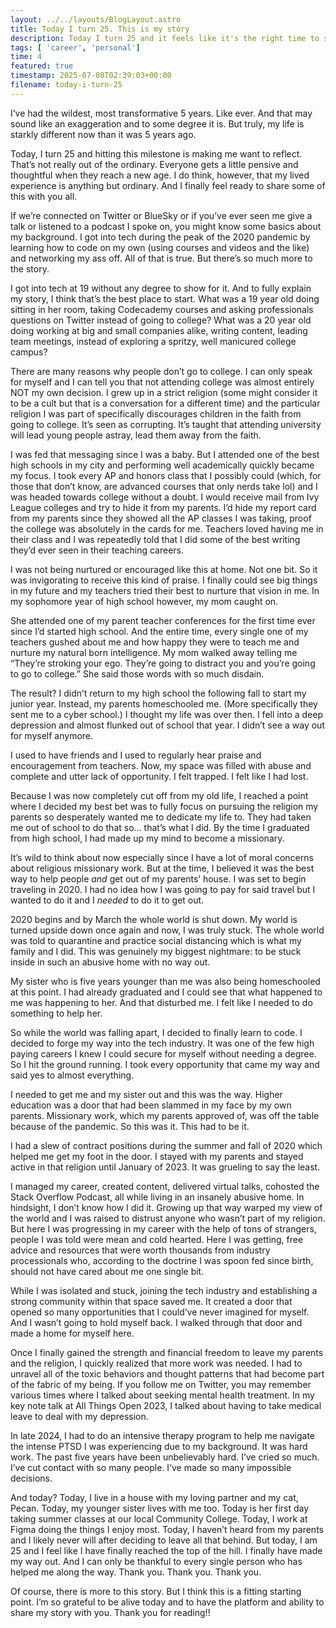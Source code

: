 ```yaml
---
layout: ../../layouts/BlogLayout.astro
title: Today I turn 25. This is my story
description: Today I turn 25 and it feels like it's the right time to share a little more of my story and how I got to where I am today.
tags: [ 'career', 'personal']
time: 4
featured: true
timestamp: 2025-07-08T02:39:03+00:00
filename: today-i-turn-25
---
```


I’ve had the wildest, most transformative 5 years. Like ever. And that may sound like an exaggeration and to some degree it is. But truly, my life is starkly different now than it was 5 years ago. 

Today, I turn 25 and hitting this milestone is making me want to reflect. That’s not really out of the ordinary. Everyone gets a little pensive and thoughtful when they reach a new age. I do think, however, that my lived experience is anything but ordinary. And I finally feel ready to share some of this with you all. 

If we’re connected on Twitter or BlueSky or if you’ve ever seen me give a talk or listened to a podcast I spoke on, you might know some basics about my background. I got into tech during the peak of the 2020 pandemic by learning how to code on my own (using courses and videos and the like) and networking my ass off. All of that is true. But there’s so much more to the story. 

I got into tech at 19 without any degree to show for it. And to fully explain my story, I think that’s the best place to start. What was a 19 year old doing sitting in her room, taking Codecademy courses and asking professionals questions on Twitter instead of going to college? What was a 20 year old doing working at big and small companies alike, writing content, leading team meetings, instead of exploring a spritzy, well manicured college campus? 

There are many reasons why people don’t go to college. I can only speak for myself and I can tell you that not attending college was almost entirely NOT my own decision. I grew up in a strict religion (some might consider it to be a cult but that is a conversation for a different time) and the particular religion I was part of specifically discourages children in the faith from going to college. It’s seen as corrupting. It’s taught that attending university will lead young people astray, lead them away from the faith. 

I was fed that messaging since I was a baby. But I attended one of the best high schools in my city and performing well academically quickly became my focus. I took every AP and honors class that I possibly could (which, for those that don’t know, are advanced courses that only nerds take lol) and I was headed towards college without a doubt. I would receive mail from Ivy League colleges and try to hide it from my parents. I’d hide my report card from my parents since they showed all the AP classes I was taking, proof the college was absolutely in the cards for me. Teachers loved having me in their class and I was repeatedly told that I did some of the best writing they’d ever seen in their teaching careers. 

I was not being nurtured or encouraged like this at home. Not one bit. So it was invigorating to receive this kind of praise. I finally could see big things in my future and my teachers tried their best to nurture that vision in me. In my sophomore year of high school however, my mom caught on. 

She attended one of my parent teacher conferences for the first time ever since I’d started high school. And the entire time, every single one of my teachers gushed about me and how happy they were to teach me and nurture my natural born intelligence. My mom walked away telling me “They’re stroking your ego. They’re going to distract you and you’re going to go to college.” She said those words with so much disdain. 

The result? I didn’t return to my high school the following fall to start my junior year. Instead, my parents homeschooled me. (More specifically they sent me to a cyber school.) I thought my life was over then. I fell into a deep depression and almost flunked out of school that year. I didn’t see a way out for myself anymore. 

I used to have friends and I used to regularly hear praise and encouragement from teachers. Now, my space was filled with abuse and complete and utter lack of opportunity. I felt trapped. I felt like I had lost. 

Because I was now completely cut off from my old life, I reached a point where I decided my best bet was to fully focus on pursuing the religion my parents so desperately wanted me to dedicate my life to. They had taken me out of school to do that so… that’s what I did. By the time I graduated from high school, I had made up my mind to become a missionary. 

It’s wild to think about now especially since I have a lot of moral concerns about religious missionary work. But at the time, I believed it was the best way to help people *and* get out of my parents’ house. I was set to begin traveling in 2020. I had no idea how I was going to pay for said travel but I wanted to do it and I *needed* to do it to get out. 

2020 begins and by March the whole world is shut down. My world is turned upside down once again and now, I was truly stuck. The whole world was told to quarantine and practice social distancing which is what my family and I did. This was genuinely my biggest nightmare: to be stuck inside in such an abusive home with no way out. 

My sister who is five years younger than me was also being homeschooled at this point. I had already graduated and I could see that what happened to me was happening to her. And that disturbed me. I felt like I needed to do something to help her. 

So while the world was falling apart, I decided to finally learn to code. I decided to forge my way into the tech industry. It was one of the few high paying careers I knew I could secure for myself without needing a degree. So I hit the ground running. I took every opportunity that came my way and said yes to almost everything. 

I needed to get me and my sister out and this was the way. Higher education was a door that had been slammed in my face by my own parents. Missionary work, which my parents approved of, was off the table because of the pandemic. So this was it. This had to be it. 

I had a slew of contract positions during the summer and fall of 2020 which helped me get my foot in the door. I stayed with my parents and stayed active in that religion until January of 2023. It was grueling to say the least. 

I managed my career, created content, delivered virtual talks, cohosted the Stack Overflow Podcast, all while living in an insanely abusive home. In hindsight, I don’t know how I did it. Growing up that way warped my view of the world and I was raised to distrust anyone who wasn’t part of my religion. But here I was progressing in my career with the help of tons of strangers, people I was told were mean and cold hearted. Here I was getting, free advice and resources that were worth thousands from industry processionals who, according to the doctrine I was spoon fed since birth, should not have cared about me one single bit. 

While I was isolated and stuck, joining the tech industry and establishing a strong community within that space saved me. It created a door that opened so many opportunities that I could’ve never imagined for myself. And I wasn’t going to hold myself back. I walked through that door and made a home for myself here. 

Once I finally gained the strength and financial freedom to leave my parents and the religion, I quickly realized that more work was needed. I had to unravel all of the toxic behaviors and thought patterns that had become part of the fabric of my being. If you follow me on Twitter, you may remember various times where I talked about seeking mental health treatment. In my key note talk at All Things Open 2023, I talked about having to take medical leave to deal with my depression. 

In late 2024, I had to do an intensive therapy program to help me navigate the intense PTSD I was experiencing due to my background. It was hard work. The past five years have been unbelievably hard. I’ve cried so much. I’ve cut contact with so many people. I’ve made so many impossible decisions. 

And today? Today, I live in a house with my loving partner and my cat, Pecan. Today, my younger sister lives with me too. Today is her first day taking summer classes at our local Community College. Today, I work at Figma doing the things I enjoy most. Today, I haven’t heard from my parents and I likely never will after deciding to leave all that behind. But today, I am 25 and I feel like I have finally reached the top of the hill. I finally have made my way out. And I can only be thankful to every single person who has helped me along the way. Thank you. Thank you. Thank you. 

Of course, there is more to this story. But I think this is a fitting starting point. I’m so grateful to be alive today and to have the platform and ability to share my story with you. Thank you for reading!!